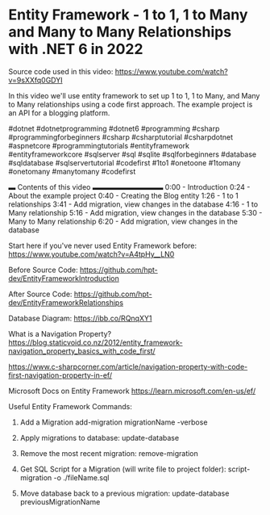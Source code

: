# Entity Framework - 1 to 1, 1 to Many and Many to Many Relationships with .NET 6 in 2022

Source code used in this video: https://www.youtube.com/watch?v=9sXXfq0GDYI

In this video we'll use entity framework to set up 1 to 1, 1 to Many, and Many to Many relationships using a code first approach. The example project is an API for a blogging platform.

#dotnet #dotnetprogramming #dotnet6 #programming #csharp #programmingforbeginners #csharp #csharptutorial  #csharpdotnet #aspnetcore #programmingtutorials  #entityframework #entityframeworkcore #sqlserver #sql #sqlite #sqlforbeginners #database #sqldatabase #sqlservertutorial #codefirst #1to1 #onetoone #1tomany #onetomany #manytomany #codefirst 

▬ Contents of this video  ▬▬▬▬▬▬▬▬▬▬
0:00 - Introduction
0:24 - About the example project
0:40 - Creating the Blog entity
1:26 - 1 to 1 relationships
3:41 - Add migration, view changes in the database
4:16 - 1 to Many relationship
5:16 - Add migration, view changes in the database
5:30 - Many to Many relationship
6:20 - Add migration, view changes in the database

Start here if you've never used Entity Framework before:
https://www.youtube.com/watch?v=A4tpHy__LN0

Before Source Code:
https://github.com/hpt-dev/EntityFrameworkIntroduction

After Source Code:
https://github.com/hpt-dev/EntityFrameworkRelationships

Database Diagram:
https://ibb.co/RQnqXY1

What is a Navigation Property?
https://blog.staticvoid.co.nz/2012/entity_framework-navigation_property_basics_with_code_first/

https://www.c-sharpcorner.com/article/navigation-property-with-code-first-navigation-property-in-ef/

Microsoft Docs on Entity Framework
https://learn.microsoft.com/en-us/ef/

Useful Entity Framework Commands:
1. Add a Migration
add-migration migrationName -verbose

2. Apply migrations to database:
update-database

3. Remove the most recent migration:
remove-migration

4. Get SQL Script for a Migration (will write file to project folder):
script-migration -o ./fileName.sql 

5. Move database back to a previous migration:
update-database previousMigrationName
